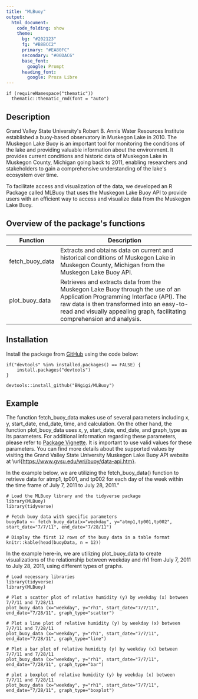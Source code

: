 ```yaml
---
title: "MLBuoy"
output:
  html_document:
    code_folding: show
    theme:
      bg: "#202123"
      fg: "#B8BCC2"
      primary: "#EA80FC"
      secondary: "#00DAC6"
      base_font:
        google: Prompt
      heading_font:
        google: Proza Libre
---
```


```{r setup, include=FALSE}
if (requireNamespace("thematic"))
  thematic::thematic_rmd(font = "auto")
```

## Description

Grand Valley State University's Robert B. Annis Water Resources Institute established a buoy-based observatory in Muskegon Lake in 2010. The Muskegon Lake Buoy is an important tool for monitoring the conditions of the lake and providing valuable information about the environment. It provides current conditions and historic data of Muskegon Lake in Muskegon County, Michigan going back to 2011, enabling researchers and stakeholders to gain a comprehensive understanding of the lake's ecosystem over time.


To facilitate access and visualization of the data, we developed an R Package called MLBuoy that uses the Muskegon Lake Buoy API to provide users with an efficient way to access and visualize data from the Muskegon Lake Buoy.

## Overview of the package's functions

| Function | Description |
|----------|----------|
| fetch_buoy_data | Extracts and obtains data on current and historical conditions of Muskegon Lake in Muskegon County, Michigan from the Muskegon Lake Buoy API. |
| plot_buoy_data | Retrieves and extracts data from the Muskegon Lake Buoy through the use of an Application Programming Interface (API). The raw data is then transformed into an easy-to-read and visually appealing graph, facilitating comprehension and analysis. |


## Installation

Install the package from [GitHub](https://github.com/) using the code below:


```{r}
if("devtools" %in% installed.packages() == FALSE) {
    install.packages("devtools")
}

devtools::install_github("BNgigi/MLBuoy")
```

## Example

The function fetch_buoy_data makes use of several parameters including x, y, start_date, end_date, time, and calculation. On the other hand, the function plot_buoy_data uses x, y, start_date, end_date, and graph_type as its parameters. For additional information regarding these parameters, please refer to [Package Vignette](https://rpubs.com/BNgigi/1010794). It is important to use valid values for these parameters. You can find more details about the supported values by visiting the Grand Valley State University Muskegon Lake Buoy API website at \url{https://www.gvsu.edu/wri/buoy/data-api.htm}.


In the example below, we are utilizing the fetch_buoy_data() function to retrieve data for atmp1, tp001, and tp002 for each day of the week within the time frame of July 7, 2011 to July 28, 2011."

```{r}
# Load the MLBuoy library and the tidyverse package
library(MLBuoy)
library(tidyverse)

# Fetch buoy data with specific parameters
buoyData <- fetch_buoy_data(x="weekday", y="atmp1,tp001,tp002", start_date="7/7/11", end_date="7/28/11")

# Display the first 12 rows of the buoy data in a table format
knitr::kable(head(buoyData, n = 12))
```

In the example here-in, we are utilizing plot_buoy_data to create visualizations of the relationship between weekday and rh1 from July 7, 2011 to July 28, 2011, using different types of graphs.

```{r}
# Load necessary libraries
library(tidyverse)
library(MLBuoy)

# Plot a scatter plot of relative humidity (y) by weekday (x) between 7/7/11 and 7/28/11
plot_buoy_data (x="weekday", y="rh1", start_date="7/7/11", end_date="7/28/11", graph_type="scatter")

# Plot a line plot of relative humidity (y) by weekday (x) between 7/7/11 and 7/28/11
plot_buoy_data (x="weekday", y="rh1", start_date="7/7/11", end_date="7/28/11", graph_type="line")

# Plot a bar plot of relative humidity (y) by weekday (x) between 7/7/11 and 7/28/11
plot_buoy_data (x="weekday", y="rh1", start_date="7/7/11", end_date="7/28/11", graph_type="bar")

# plot a boxplot of relative humidity (y) by weekday (x) between 7/7/11 and 7/28/11
plot_buoy_data (x="weekday", y="rh1", start_date="7/7/11", end_date="7/28/11", graph_type="boxplot")
```
